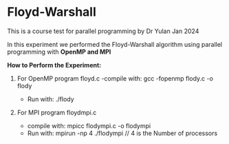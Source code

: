 # Floyd-Warshall
This is a course test for parallel programming by Dr Yulan Jan 2024

In this experiment we performed the Floyd-Warshall algorithm using parallel programming with **OpenMP and MPI**

**How to Perform the Experiment:**

1. For OpenMP program floyd.c
   -compile with: gcc -fopenmp flody.c -o flody
   - Run with: ./flody
  
3. For MPI program floydmpi.c
   - compile with: mpicc flodympi.c -o flodympi
   - Run with: mpirun -np 4 ./flodympi           // 4 is the Number of processors
